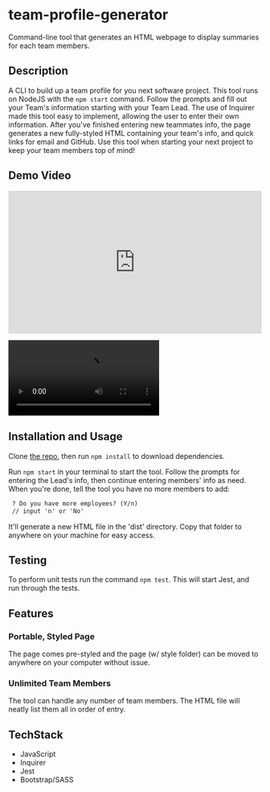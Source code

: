 
# team-profile-generator

Command-line tool that generates an HTML webpage to display summaries for each team members.

## Description

A CLI to build up a team profile for you next software project. This tool runs on NodeJS with the ```npm start``` command. Follow the prompts and fill out your Team's information starting with your Team Lead. The use of Inquirer made this tool easy to implement, allowing the user to enter their own information. After you've finished entering new teammates info, the page generates a new fully-styled HTML containing your team's info, and quick links for email and GitHub. Use this tool when starting your next project to keep your team members top of mind!

## Demo Video

<div style="width:100%;height:0px;position:relative;padding-bottom:56.250%;"><iframe src="https://streamable.com/e/30zsc3" frameborder="0" width="100%" height="100%" allowfullscreen style="width:100%;height:100%;position:absolute;left:0px;top:0px;overflow:hidden;"></iframe></div>

![vid](./video/TeamDemo.mp4)

## Installation and Usage

Clone [the repo](https://github.com/graybishop/team-profile-generator), then run ```npm install``` to download dependencies.

Run ```npm start``` in your terminal to start the tool. Follow the prompts for entering the Lead's info, then continue entering members' info as need. When you're done, tell the tool you have no more members to add:

```md
 ? Do you have more employees? (Y/n)
 // input 'n' or 'No'
```

It'll generate a new HTML file in the 'dist' directory. Copy that folder to anywhere on your machine for easy access.

## Testing

To perform unit tests run the command ```npm test```. This will start Jest, and run through the tests.

## Features

### Portable, Styled Page

The page comes pre-styled and the page (w/ style folder) can be moved to anywhere on your computer without issue.

### Unlimited Team Members

The tool can handle any number of team members. The HTML file will neatly list them all in order of entry.

## TechStack

* JavaScript
* Inquirer
* Jest
* Bootstrap/SASS
